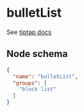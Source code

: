 # bulletList

See [tiptap docs](https://tiptap.dev/api/nodes/bullet-list)

## Node schema

```json
{
  "name": "bulletList",
  "groups": [
    "block list"
  ]
}
```

